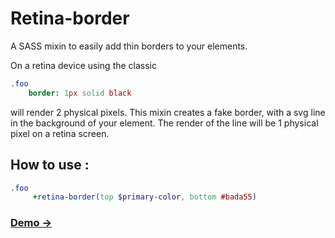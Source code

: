 # Retina-border
A SASS mixin to easily add thin borders to your elements.

On a retina device using the classic
```sass
.foo
    border: 1px solid black
```

will render 2 physical pixels.
This mixin creates a fake border, with a svg line in the background of your element.
The render of the line will be 1 physical pixel on a retina screen.

## How to use : 

```sass
.foo
     +retina-border(top $primary-color, bottom #bada55)
```
### [Demo →](http://bit.ly/1y2LKIR)
